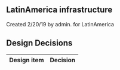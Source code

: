 ## LatinAmerica infrastructure

Created 2/20/19 by admin. for LatinAmerica


## Design Decisions
| Design item                | Decision|
| :----------------------------------- | :--------------------------------------------------------------------------------|
